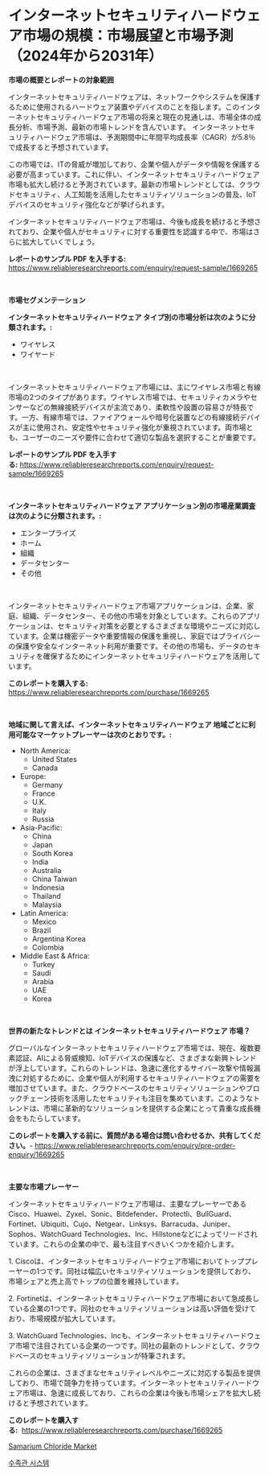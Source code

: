 <p><h1>インターネットセキュリティハードウェア市場の規模：市場展望と市場予測（2024年から2031年）</h1></p><p><strong>市場の概要とレポートの対象範囲</strong></p>
<p><p>インターネットセキュリティハードウェアは、ネットワークやシステムを保護するために使用されるハードウェア装置やデバイスのことを指します。このインターネットセキュリティハードウェア市場の将来と現在の見通しは、市場全体の成長分析、市場予測、最新の市場トレンドを含んでいます。 インターネットセキュリティハードウェア市場は、予測期間中に年間平均成長率（CAGR）が5.8％で成長すると予想されています。 </p><p>この市場では、ITの脅威が増加しており、企業や個人がデータや情報を保護する必要が高まっています。これに伴い、インターネットセキュリティハードウェア市場も拡大し続けると予測されています。最新の市場トレンドとしては、クラウドセキュリティ、人工知能を活用したセキュリティソリューションの普及、IoTデバイスのセキュリティ強化などが挙げられます。</p><p>インターネットセキュリティハードウェア市場は、今後も成長を続けると予想されており、企業や個人がセキュリティに対する重要性を認識する中で、市場はさらに拡大していくでしょう。</p></p>
<p><strong>レポートのサンプル PDF を入手する:</strong> <a href="https://www.reliableresearchreports.com/enquiry/request-sample/1669265">https://www.reliableresearchreports.com/enquiry/request-sample/1669265</a></p>
<p>&nbsp;</p>
<p><strong>市場セグメンテーション</strong></p>
<p><strong>インターネットセキュリティハードウェア タイプ別の市場分析は次のように分類されます。:</strong></p>
<p><ul><li>ワイヤレス</li><li>ワイヤード</li></ul></p>
<p>&nbsp;</p>
<p><p>インターネットセキュリティハードウェア市場には、主にワイヤレス市場と有線市場の2つのタイプがあります。ワイヤレス市場では、セキュリティカメラやセンサーなどの無線接続デバイスが主流であり、柔軟性や設置の容易さが特長です。一方、有線市場では、ファイアウォールや暗号化装置などの有線接続デバイスが主に使用され、安定性やセキュリティ強化が重視されています。両市場とも、ユーザーのニーズや要件に合わせて適切な製品を選択することが重要です。</p></p>
<p><strong>レポートのサンプル PDF を入手する:</strong>&nbsp;<a href="https://www.reliableresearchreports.com/enquiry/request-sample/1669265">https://www.reliableresearchreports.com/enquiry/request-sample/1669265</a></p>
<p>&nbsp;</p>
<p><strong> インターネットセキュリティハードウェア アプリケーション別の市場産業調査は次のように分類されます。:</strong></p>
<p><ul><li>エンタープライズ</li><li>ホーム</li><li>組織</li><li>データセンター</li><li>その他</li></ul></p>
<p>&nbsp;</p>
<p><p>インターネットセキュリティハードウェア市場アプリケーションは、企業、家庭、組織、データセンター、その他の市場を対象としています。これらのアプリケーションは、セキュリティ対策を必要とするさまざまな環境やニーズに対応しています。企業は機密データや重要情報の保護を重視し、家庭ではプライバシーの保護や安全なインターネット利用が重要です。その他の市場も、データのセキュリティを確保するためにインターネットセキュリティハードウェアを活用しています。</p></p>
<p><strong>このレポートを購入する:</strong>&nbsp; <a href="https://www.reliableresearchreports.com/purchase/1669265">https://www.reliableresearchreports.com/purchase/1669265</a></p>
<p>&nbsp;</p>
<p><strong>地域に関して言えば、インターネットセキュリティハードウェア 地域ごとに利用可能なマーケットプレーヤーは次のとおりです。:</strong></p>
<p><ul>
    <li>
        North America:
        <ul>
            <li>United States</li>
            <li>Canada</li>
        </ul>
    </li>
    <li>
        Europe:
        <ul>
            <li>Germany</li>
            <li>France</li>
            <li>U.K.</li>
            <li>Italy</li>
            <li>Russia</li>
        </ul>
    </li>
    <li>
        Asia-Pacific:
        <ul>
            <li>China</li>
            <li>Japan</li>
            <li>South Korea</li>
            <li>India</li>
            <li>Australia</li>
            <li>China Taiwan</li>
            <li>Indonesia</li>
            <li>Thailand</li>
            <li>Malaysia</li>
        </ul>
    </li>
    <li>
        Latin America:
        <ul>
            <li>Mexico</li>
            <li>Brazil</li>
            <li>Argentina Korea</li>
            <li>Colombia</li>
        </ul>
    </li>
    <li>
        Middle East & Africa:
        <ul>
            <li>Turkey</li>
            <li>Saudi</li>
            <li>Arabia</li>
            <li>UAE</li>
            <li>Korea</li>
        </ul>
    </li>
    </ul></p>
<p>&nbsp;</p>
<p><strong>世界の新たなトレンドとは インターネットセキュリティハードウェア 市場？</strong></p>
<p><p>グローバルなインターネットセキュリティハードウェア市場では、現在、複数要素認証、AIによる脅威検知、IoTデバイスの保護など、さまざまな新興トレンドが浮上しています。これらのトレンドは、急速に進化するサイバー攻撃や情報漏洩に対処するために、企業や個人が利用するセキュリティハードウェアの需要を増加させています。また、クラウドベースのセキュリティソリューションやブロックチェーン技術を活用したセキュリティも注目を集めています。このようなトレンドは、市場に革新的なソリューションを提供する企業にとって貴重な成長機会をもたらしています。</p></p>
<p><strong>このレポートを購入する前に、質問がある場合は問い合わせるか、共有してください。</strong>- <a href="https://www.reliableresearchreports.com/enquiry/pre-order-enquiry/1669265">https://www.reliableresearchreports.com/enquiry/pre-order-enquiry/1669265</a></p>
<p>&nbsp;</p>
<p><strong>主要な市場プレーヤー</strong></p>
<p><p>インターネットセキュリティハードウェア市場は、主要なプレーヤーであるCisco、Huawei、Zyxel、Sonic、Bitdefender、Protectli、BullGuard、Fortinet、Ubiquiti、Cujo、Netgear、Linksys、Barracuda、Juniper、Sophos、WatchGuard Technologies、Inc、Hillstoneなどによってリードされています。これらの企業の中で、最も注目すべきいくつかを紹介します。</p><p>1. Ciscoは、インターネットセキュリティハードウェア市場においてトッププレーヤーの1つです。同社は幅広いセキュリティソリューションを提供しており、市場シェアと売上高でトップの位置を維持しています。</p><p>2. Fortinetは、インターネットセキュリティハードウェア市場において急成長している企業の1つです。同社のセキュリティソリューションは高い評価を受けており、市場規模が拡大しています。</p><p>3. WatchGuard Technologies、Incも、インターネットセキュリティハードウェア市場で注目されている企業の一つです。同社の最新のトレンドとして、クラウドベースのセキュリティソリューションが特筆されます。</p><p>これらの企業は、さまざまなセキュリティレベルやニーズに対応する製品を提供しており、市場で競争力を持っています。インターネットセキュリティハードウェア市場は、急速に成長しており、これらの企業は今後も市場シェアを拡大し続けると予想されています。</p></p>
<p><strong>このレポートを購入する:</strong>&nbsp;&nbsp;<a href="https://www.reliableresearchreports.com/purchase/1669265">https://www.reliableresearchreports.com/purchase/1669265</a></p>
<p><p><a href="https://five-trouble-98a.notion.site/Samarium-Chloride-Market-Research-Report-Unlocks-Analysis-on-the-Market-Financial-Status-Market-Siz-6759e9f319a746c79d58fbc9f2e1094d">Samarium Chloride Market</a></p><p><a href="https://github.com/wallacBahrtyinger567686/Market-Research-Report-List-1/blob/main/159154315292.md">수족관 시스템</a></p></p>